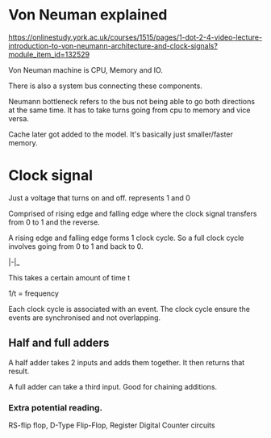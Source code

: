 # Von Neuman explained

https://onlinestudy.york.ac.uk/courses/1515/pages/1-dot-2-4-video-lecture-introduction-to-von-neumann-architecture-and-clock-signals?module_item_id=132529

Von Neuman machine is CPU, Memory and IO.

There is also a system bus connecting these components.

Neumann bottleneck refers to the bus not being able to go both directions at the same time. It has to take turns going from cpu to memory and vice versa.

Cache later got added to the model. It's basically just smaller/faster memory.

# Clock signal

Just a voltage that turns on and off. represents 1 and 0

Comprised of rising edge and falling edge where the clock signal transfers from 0 to 1 and the reverse.

A rising edge and falling edge forms 1 clock cycle. So a full clock cycle involves going from 0 to 1 and back to 0.

|-|_

This takes a certain amount of time t

1/t = frequency

Each clock cycle is associated with an event. The clock cycle ensure the events are synchronised and not overlapping.

## Half and full adders

A half adder takes 2 inputs and adds them together. It then returns that result.

A full adder can take a third input. Good for chaining additions.

### Extra potential reading.

RS-flip flop, 
D-Type Flip-Flop, Register
Digital Counter circuits